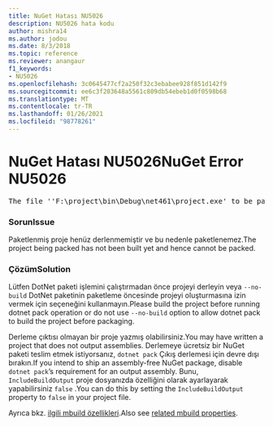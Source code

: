 ```yaml
---
title: NuGet Hatası NU5026
description: NU5026 hata kodu
author: mishra14
ms.author: jodou
ms.date: 8/3/2018
ms.topic: reference
ms.reviewer: anangaur
f1_keywords:
- NU5026
ms.openlocfilehash: 3c0645477cf2a250f32c3ebabee928f851d142f9
ms.sourcegitcommit: ee6c3f203648a5561c809db54ebeb1d0f0598b68
ms.translationtype: MT
ms.contentlocale: tr-TR
ms.lasthandoff: 01/26/2021
ms.locfileid: "98778261"
---
```

# <a name="nuget-error-nu5026"></a><span data-ttu-id="4126a-103">NuGet Hatası NU5026</span><span class="sxs-lookup"><span data-stu-id="4126a-103">NuGet Error NU5026</span></span>
<pre>The file ''F:\project\bin\Debug\net461\project.exe' to be packed was not found on disk.</pre>

### <a name="issue"></a><span data-ttu-id="4126a-104">Sorun</span><span class="sxs-lookup"><span data-stu-id="4126a-104">Issue</span></span>

<span data-ttu-id="4126a-105">Paketlenmiş proje henüz derlenmemiştir ve bu nedenle paketlenemez.</span><span class="sxs-lookup"><span data-stu-id="4126a-105">The project being packed has not been built yet and hence cannot be packed.</span></span>


### <a name="solution"></a><span data-ttu-id="4126a-106">Çözüm</span><span class="sxs-lookup"><span data-stu-id="4126a-106">Solution</span></span>

<span data-ttu-id="4126a-107">Lütfen DotNet paketi işlemini çalıştırmadan önce projeyi derleyin veya `--no-build` DotNet paketinin paketleme öncesinde projeyi oluşturmasına izin vermek için seçeneğini kullanmayın.</span><span class="sxs-lookup"><span data-stu-id="4126a-107">Please build the project before running dotnet pack operation or do not use `--no-build` option to allow dotnet pack to build the project before packaging.</span></span>

<span data-ttu-id="4126a-108">Derleme çıktısı olmayan bir proje yazmış olabilirsiniz.</span><span class="sxs-lookup"><span data-stu-id="4126a-108">You may have written a project that does not output assemblies.</span></span> <span data-ttu-id="4126a-109">Derlemeye ücretsiz bir NuGet paketi teslim etmek istiyorsanız, `dotnet pack` Çıkış derlemesi için devre dışı bırakın.</span><span class="sxs-lookup"><span data-stu-id="4126a-109">If you intend to ship an assembly-free NuGet package, disable `dotnet pack`’s requirement for an output assembly.</span></span> <span data-ttu-id="4126a-110">Bunu, `IncludeBuildOutput` proje dosyanızda özelliğini olarak ayarlayarak yapabilirsiniz `false` .</span><span class="sxs-lookup"><span data-stu-id="4126a-110">You can do this by setting the `IncludeBuildOutput` property to `false` in your project file.</span></span>

<span data-ttu-id="4126a-111">Ayrıca bkz. [ilgili mbuild özellikleri](../msbuild-targets.md#output-assemblies).</span><span class="sxs-lookup"><span data-stu-id="4126a-111">Also see [related mbuild properties](../msbuild-targets.md#output-assemblies).</span></span>

